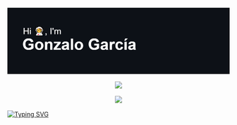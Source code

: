 ![alt text](https://github.com/gonzalo-garcian/gonzalo-garcian/blob/main/header-space.png)  

<p align="center">
  <a href="https://github.com/gonzalo-garcian">
    <img src="https://github-readme-stats.vercel.app/api/top-langs/?username=gonzalo-garcian&title_color=FA9E05&icon_color=0BE2C1&text_color=FFFFFF&bg_color=0d1117&hide_border=true&custom_title=Most%20%Used%20%Languages%20🌌&hide=java&count_private=true" />
  </a>
</p>
  
<p align="center">
  <a href="https://skillicons.dev">
    <img src="https://skillicons.dev/icons?i=git,github,vscode,js,html,css,nodejs,vuejs,vite,firebase,php,postgresql,py,cpp,c&perline=5" />
  </a>
</p>

[![Typing SVG](https://readme-typing-svg.herokuapp.com?font=Fira+Code&size=40&pause=2000&color=07F700&center=true&vCenter=true&width=1000&height=300&lines=Follow+me+on+HackTheBox%3A+%40koboku)](https://git.io/typing-svg)
